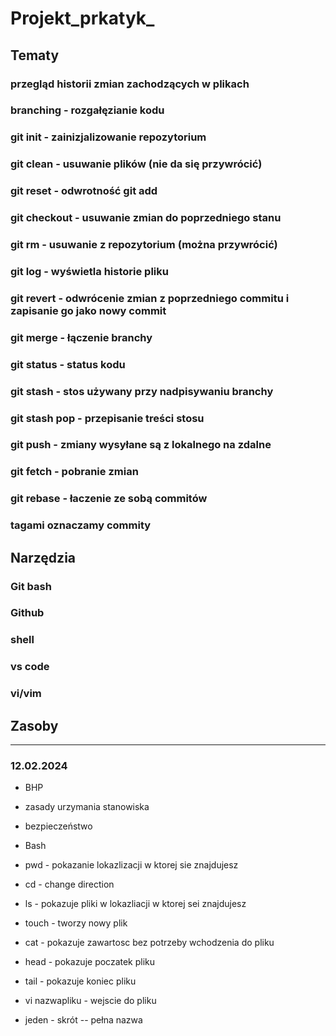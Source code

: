 # Projekt_prkatyk_
## Tematy

### przegląd historii zmian zachodzących w plikach  
### branching - rozgałęzianie kodu
### git init - zainizjalizowanie repozytorium    
### git clean - usuwanie plików (nie da się przywrócić)
### git reset - odwrotność git add
### git checkout - usuwanie zmian do poprzedniego stanu
### git rm - usuwanie z repozytorium (można przywrócić)
### git log - wyświetla historie pliku
### git revert - odwrócenie zmian  z poprzedniego commitu i zapisanie go jako nowy commit
### git merge - łączenie branchy
### git status - status kodu
### git stash - stos używany przy nadpisywaniu branchy
### git stash pop - przepisanie treści stosu
### git push - zmiany wysyłane są z lokalnego na zdalne
### git fetch - pobranie zmian
### git rebase - łaczenie ze sobą commitów
### tagami oznaczamy commity

## Narzędzia

### Git bash
### Github
### shell
### vs code
### vi/vim


## Zasoby
--------------
### 12.02.2024
- BHP
- zasady urzymania stanowiska
- bezpieczeństwo 

- Bash

- pwd - pokazanie lokazlizacji w ktorej sie znajdujesz
- cd - change direction
- ls - pokazuje pliki w lokazliacji w ktorej sei znajdujesz
- touch - tworzy nowy plik 
- cat - pokazuje zawartosc bez potrzeby wchodzenia do pliku
- head - pokazuje poczatek pliku
- tail - pokazuje koniec pliku
- vi nazwapliku - wejscie do pliku
- jeden - skrót -- pełna nazwa